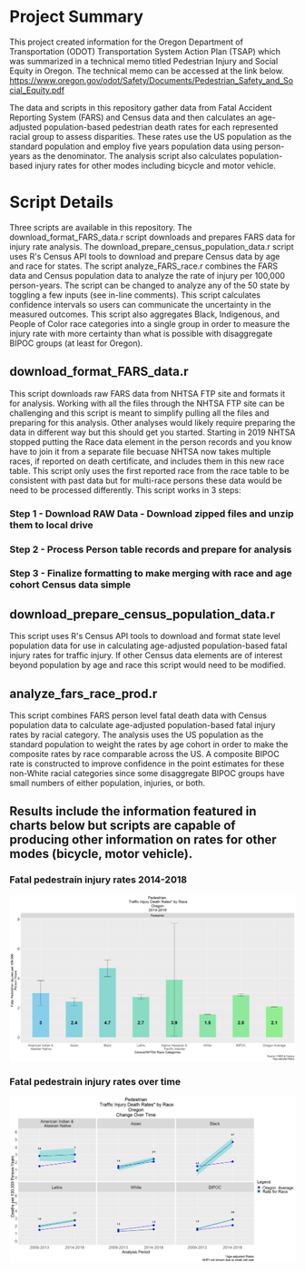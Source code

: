 # Project Summary  
This project created information for the Oregon Department of Transportation (ODOT) Transportation System Action Plan (TSAP) which was summarized in a technical memo titled Pedestrian Injury and Social Equity in Oregon.  The technical memo can be accessed at the link below.    
https://www.oregon.gov/odot/Safety/Documents/Pedestrian_Safety_and_Social_Equity.pdf  

The data and scripts in this repository gather data from Fatal Accident Reporting System (FARS) and Census data and then calculates an age-adjusted population-based pedestrian death rates for each represented racial group to assess disparities.  These rates use the US population as the standard population and employ five years population data using person-years as the denominator.  The analysis script also calculates population-based injury rates for other modes including bicycle and motor vehicle.

# Script Details  
Three scripts are available in this repository.  The download_format_FARS_data.r script downloads and prepares FARS data for injury rate analysis.  The download_prepare_census_population_data.r script uses R's Census API tools to download 
and prepare Census data by age and race for states. The script analyze_FARS_race.r combines the FARS data and Census population data to analyze the rate of injury per 100,000 person-years.  The script can be changed to analyze
any of the 50 state by toggling a few inputs (see in-line comments).  This script calculates confidence intervals so users can communicate the uncertainty in the measured outcomes.  This script also aggregates  Black, Indigenous, 
and People of Color race categories into a single group in order to measure the injury rate with more certainty than what is possible with disaggregate BIPOC groups (at least for Oregon).  

## download_format_FARS_data.r  
This script downloads raw FARS data from NHTSA FTP site and formats it for analysis.  Working with all the files through the NHTSA FTP site can be challenging and this script is meant to simplify pulling all the files and preparing for 
this analysis.  Other analyses would likely require preparing the data in different way but this should get you started. Starting in 2019 NHTSA stopped putting the Race data element in the person records and you know have to join it from 
a separate file becuase NHTSA now takes multiple races, if reported on death certificate, and includes them in this new race table.  This script only uses the first reported race from the race table to be consistent with past data but for 
multi-race persons these data would be need to be processed differently.  This script works in 3 steps:  
### Step 1 -  Download RAW Data - Download zipped files and unzip them to local drive
### Step 2 -  Process Person table records and prepare for analysis
### Step 3 -  Finalize formatting to make merging with race and age cohort Census data simple  

## download_prepare_census_population_data.r  
This script uses R's Census API tools to download and format state level population data for use in calculating age-adjusted population-based fatal injury rates for traffic injury. If other Census data elements are of interest beyond population
by age and race this script would need to be modified.   

## analyze_fars_race_prod.r
This script combines FARS person level fatal death data with Census population data to calculate age-adjusted population-based fatal injury rates by racial category.  The analysis uses the US population as the standard population to 
weight the rates by age cohort in order to make the composite rates by race comparable across the US.  A composite BIPOC rate is constructed to improve confidence in the point estimates for these non-White racial categories since some disaggregate BIPOC groups have small numbers of either population, injuries, or both.  

## Results include the information featured in charts below but scripts are capable of producing other information on rates for other modes (bicycle, motor vehicle).
### Fatal pedestrain injury rates 2014-2018
![Ped_Rates_2014-2018](www/Ped_Rates_2014-2018.png)  
### Fatal pedestrain injury rates over time
![Ped_Rates_2014-2018](www/Ped_Rates_Over_Time.png)  
